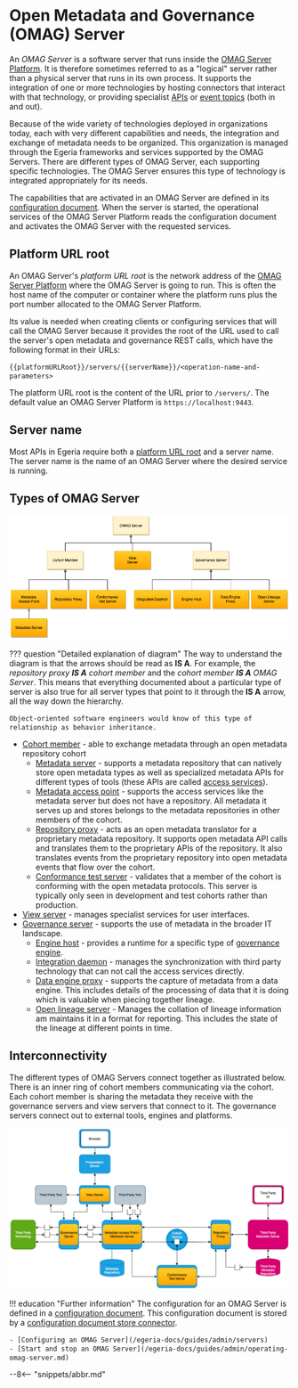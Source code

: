 <!-- SPDX-License-Identifier: CC-BY-4.0 -->
<!-- Copyright Contributors to the Egeria project. -->

# Open Metadata and Governance (OMAG) Server

An *OMAG Server* is a software server that runs inside the [OMAG Server Platform](omag-server-platform.md). It is therefore sometimes referred to as a "logical" server rather than a physical server that runs in its own process. It supports the integration of one or more technologies by hosting connectors that interact with that technology, or providing specialist [APIs](/egeria-docs/basic-concepts/#application-programming-interface-apis) or [event topics](/egeria-docs/basic-concepts/#topic) (both in and out).

Because of the wide variety of technologies deployed in organizations today, each with very different capabilities and needs, the integration and exchange of metadata needs to be organized. This organization is managed through the Egeria frameworks and services supported by the OMAG Servers. There are different types of OMAG Server, each supporting specific technologies. The OMAG Server ensures this type of technology is integrated appropriately for its needs.

The capabilities that are activated in an OMAG Server are defined in its [configuration document](configuration-document.md). When the server is started, the operational services of the OMAG Server Platform reads the configuration document and activates the OMAG Server with the requested services.

## Platform URL root

An OMAG Server's *platform URL root* is the network address of the [OMAG Server Platform](omag-server-platform.md) where the OMAG Server is going to run. This is often the host name of the computer or container where the platform runs plus the port number allocated to the OMAG Server Platform.

Its value is needed when creating clients or configuring services that will call the OMAG Server because it provides the root of the URL used to call the server's open metadata and governance REST calls, which have the following format in their URLs:

```text
{{platformURLRoot}}/servers/{{serverName}}/<operation-name-and-parameters>
```

The platform URL root is the content of the URL prior to `/servers/`. The default value an OMAG Server Platform is `https://localhost:9443`.

## Server name

Most APIs in Egeria require both a [platform URL root](#platform-url-root) and a server name. The server name is the name of an OMAG Server where the desired service is running.

## Types of OMAG Server

![Types of OMAG Servers](types-of-omag-servers.png)

??? question "Detailed explanation of diagram"
    The way to understand the diagram is that the arrows should be read as **IS A**.  For example, the *repository proxy **IS A** cohort member* and the *cohort member **IS A** OMAG Server*. This means that everything documented about a particular type of server is also true for all server types that point to it through the **IS A** arrow, all the way down the hierarchy.

    Object-oriented software engineers would know of this type of relationship as behavior inheritance.

- [Cohort member](/egeria-docs/services/omrs/cohort/#cohort-members) - able to exchange metadata through an open metadata repository cohort
    - [Metadata server](metadata-server.md) - supports a metadata repository that can natively store open metadata types as well as specialized metadata APIs for different types of tools (these APIs are called [access services](/egeria-docs/services/omas)).
    - [Metadata access point](metadata-access-point.md) - supports the access services like the metadata server but does not have a repository. All metadata it serves up and stores belongs to the metadata repositories in other members of the cohort.
    - [Repository proxy](repository-proxy.md) - acts as an open metadata translator for a proprietary metadata repository. It supports open metadata API calls and translates them to the proprietary APIs of the repository. It also translates events from the proprietary repository into open metadata events that flow over the cohort.
    - [Conformance test server](conformance-test-server.md) - validates that a member of the cohort is conforming with the open metadata protocols. This server is typically only seen in development and test cohorts rather than production.
- [View server](view-server.md) - manages specialist services for user interfaces.
- [Governance server](governance-server.md) - supports the use of metadata in the broader IT landscape.
    - [Engine host](engine-host.md) - provides a runtime for a specific type of [governance engine](/egeria-docs/services/omes).
    - [Integration daemon](integration-daemon.md) - manages the synchronization with third party technology that can not call the access services directly.
    - [Data engine proxy](data-engine-proxy.md) - supports the capture of metadata from a data engine. This includes details of the processing of data that it is doing which is valuable when piecing together lineage.
    - [Open lineage server](open-lineage-server.md) - Manages the collation of lineage information am maintains it in a format for reporting. This includes the state of the lineage at different points in time.

## Interconnectivity

The different types of OMAG Servers connect together as illustrated below. There is an inner ring of cohort members communicating via the cohort. Each cohort member is sharing the metadata they receive with the governance servers and view servers that connect to it. The governance servers connect out to external tools, engines and platforms.

![Interconnectivity](omag-server-ecosystem.png)

!!! education "Further information"
    The configuration for an OMAG Server is defined in a [configuration document](configuration-document.md).
    This configuration document is stored by a [configuration document store connector](../configuration-document/#storage).

    - [Configuring an OMAG Server](/egeria-docs/guides/admin/servers)
    - [Start and stop an OMAG Server](/egeria-docs/guides/admin/operating-omag-server.md)

--8<-- "snippets/abbr.md"
